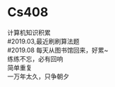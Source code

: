# Cs408
计算机知识积累<br/>
#2019.03,最近刷刷算法题<br/>
#2019.08
每天从图书馆回来，好累~<br/>
练练不忘，必有回响<br/>
简单重复<br/>
一万年太久，只争朝夕
